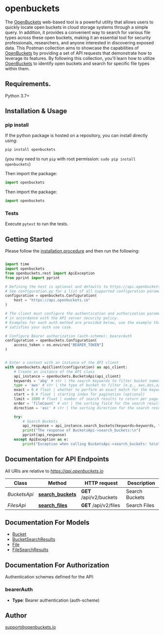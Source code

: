 # openbuckets
The [OpenBuckets](https://openbuckets.io) web-based tool is a powerful utility that allows users to quickly locate open buckets in cloud storage systems through a simple query. In addition, it provides a convenient way to search for various file types across these open buckets, making it an essential tool for security professionals, researchers, and anyone interested in discovering exposed data.
This Postman collection aims to showcase the capabilities of [OpenBuckets](https://openbuckets.io) by providing a set of API requests that demonstrate how to leverage its features. By following this collection, you'll learn how to utilize [OpenBuckets](https://openbuckets.io) to identify open buckets and search for specific file types within them.

## Requirements.

Python 3.7+

## Installation & Usage
### pip install

If the python package is hosted on a repository, you can install directly using:

```sh
pip install openbuckets
```
(you may need to run `pip` with root permission: `sudo pip install openbuckets`)

Then import the package:
```python
import openbuckets
```

Then import the package:
```python
import openbuckets
```

### Tests

Execute `pytest` to run the tests.

## Getting Started

Please follow the [installation procedure](#installation--usage) and then run the following:

```python

import time
import openbuckets
from openbuckets.rest import ApiException
from pprint import pprint

# Defining the host is optional and defaults to https://api.openbuckets.io
# See configuration.py for a list of all supported configuration parameters.
configuration = openbuckets.Configuration(
    host = "https://api.openbuckets.io"
)

# The client must configure the authentication and authorization parameters
# in accordance with the API server security policy.
# Examples for each auth method are provided below, use the example that
# satisfies your auth use case.

# Configure Bearer authorization (auth-scheme): bearerAuth
configuration = openbuckets.Configuration(
    access_token = os.environ["BEARER_TOKEN"]
)


# Enter a context with an instance of the API client
with openbuckets.ApiClient(configuration) as api_client:
    # Create an instance of the API class
    api_instance = openbuckets.BucketsApi(api_client)
    keywords = 'abg' # str | the search keywords to filter bucket names (e.g., \"abg\") (optional)
    type = 'aws' # str | the type of bucket to filter (e.g., aws,dos,azure,gcp) (optional)
    exact = 0 # float | whether to perform an exact match for the keywords (0 for false, 1 for true) (optional)
    start = 0 # float | starting index for pagination (optional)
    limit = 1000 # float | number of search results to return per page (optional)
    order = 'fileCount' # str | the sorting field for the search results (e.g., \"fileCount\" for sorting by file count) (optional)
    direction = 'asc' # str | the sorting direction for the search results (e.g., \"asc\" for ascending) (optional)

    try:
        # Search Buckets
        api_response = api_instance.search_buckets(keywords=keywords, type=type, exact=exact, start=start, limit=limit, order=order, direction=direction)
        print("The response of BucketsApi->search_buckets:\n")
        pprint(api_response)
    except ApiException as e:
        print("Exception when calling BucketsApi->search_buckets: %s\n" % e)

```

## Documentation for API Endpoints

All URIs are relative to *https://api.openbuckets.io*

Class | Method | HTTP request | Description
------------ | ------------- | ------------- | -------------
*BucketsApi* | [**search_buckets**](docs/BucketsApi.md#search_buckets) | **GET** /api/v2/buckets | Search Buckets
*FilesApi* | [**search_files**](docs/FilesApi.md#search_files) | **GET** /api/v2/files | Search Files


## Documentation For Models

 - [Bucket](docs/Bucket.md)
 - [BucketSearchResults](docs/BucketSearchResults.md)
 - [File](docs/File.md)
 - [FileSearchResults](docs/FileSearchResults.md)


<a id="documentation-for-authorization"></a>
## Documentation For Authorization


Authentication schemes defined for the API:
<a id="bearerAuth"></a>
### bearerAuth

- **Type**: Bearer authentication (auth-scheme)


## Author

support@openbuckets.io



